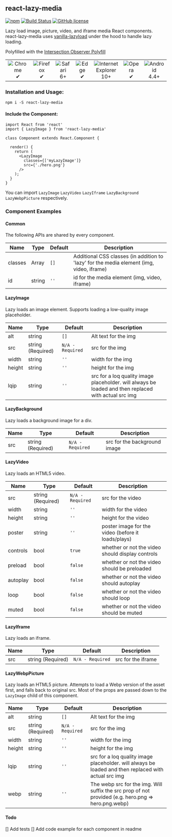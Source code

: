 ## react-lazy-media

[![npm](https://img.shields.io/npm/v/react-lazy-media.svg)](https://www.npmjs.com/package/react-lazy-media)
[![Build Status](https://travis-ci.com/smrubin/react-lazy-media.svg?branch=master)](https://travis-ci.com/smrubin/react-lazy-media)
[![GitHub license](https://img.shields.io/github/license/smrubin/react-lazy-media.svg)](https://github.com/smrubin/react-lazy-media/blob/master/LICENSE)

Lazy load image, picture, video, and iframe media React components. react-lazy-media uses [vanilla-lazyload](https://github.com/verlok/lazyload) under the hood to handle lazy loading.

Polyfilled with the [Intersection Observer Polyfill](https://www.npmjs.com/package/intersection-observer)

<table>
  <tr>
    <td align="center">
      <img src="https://raw.github.com/alrra/browser-logos/39.2.2/src/chrome/chrome_48x48.png" alt="Chrome"><br>
      ✔
    </td>
    <td align="center">
      <img src="https://raw.github.com/alrra/browser-logos/39.2.2/src/firefox/firefox_48x48.png" alt="Firefox"><br>
      ✔
    </td>
    <td align="center">
      <img src="https://raw.github.com/alrra/browser-logos/39.2.2/src/safari/safari_48x48.png" alt="Safari"><br>
      6+
    </td>
    <td align="center">
      <img src="https://raw.github.com/alrra/browser-logos/39.2.2/src/edge/edge_48x48.png" alt="Edge"><br>
      ✔
    </td>
    <td align="center">
      <img src="https://raw.github.com/alrra/browser-logos/39.2.2/src/archive/internet-explorer_7-8/internet-explorer_7-8_48x48.png" alt="Internet Explorer"><br>
      10+
    </td>
    <td align="center">
      <img src="https://raw.github.com/alrra/browser-logos/39.2.2/src/opera/opera_48x48.png" alt="Opera"><br>
      ✔
    </td>
    <td align="center">
      <img src="https://raw.github.com/alrra/browser-logos/39.2.2/src/android/android_48x48.png" alt="Android"><br>
      4.4+
    </td>
  </tr>
</table>

### Installation and Usage:

```
npm i -S react-lazy-media
```

#### Include the Component:

```
import React from 'react'
import { LazyImage } from 'react-lazy-media'

class Component extends React.Component {

  render() {
    return (
      <LazyImage
        classes={['myLazyImage']}
        src={'./hero.png'}
      />
    );
  }
}
```

You can import `LazyImage` `LazyVideo` `LazyIframe` `LazyBackground` `LazyWebpPicture` respectively.

### Component Examples

#### Common

The following APIs are shared by every component.

| Name    | Type          | Default | Description                                                                              |
| ------- | ------------- | ------- | ---------------------------------------------------------------------------------------- |
| classes | Array<string> | `[]`    | Additional CSS classes (in addition to 'lazy' for the media element (img, video, iframe) |
| id      | string        | `''`    | id for the media element (img, video, iframe)                                            |

#### LazyImage

Lazy loads an image element. Supports loading a low-quality image placeholder.

| Name   | Type              | Default          | Description                                                                                          |
| ------ | ----------------- | ---------------- | ---------------------------------------------------------------------------------------------------- |
| alt    | string            | `[]`             | Alt text for the img                                                                                 |
| src    | string (Required) | `N/A - Required` | src for the img                                                                                      |
| width  | string            | `''`             | width for the img                                                                                    |
| height | string            | `''`             | height for the img                                                                                   |
| lqip   | string            | `''`             | src for a loq quality image placeholder. will always be loaded and then replaced with actual src img |

#### LazyBackground

Lazy loads a background image for a div.

| Name | Type              | Default          | Description                  |
| ---- | ----------------- | ---------------- | ---------------------------- |
| src  | string (Required) | `N/A - Required` | src for the background image |

#### LazyVideo

Lazy loads an HTML5 video.

| Name     | Type              | Default          | Description                                        |
| -------- | ----------------- | ---------------- | -------------------------------------------------- |
| src      | string (Required) | `N/A - Required` | src for the video                                  |
| width    | string            | `''`             | width for the video                                |
| height   | string            | `''`             | height for the video                               |
| poster   | string            | `''`             | poster image for the video (before it loads/plays) |
| controls | bool              | `true`           | whether or not the video should display controls   |
| preload  | bool              | `false`          | whether or not the video should be preloaded       |
| autoplay | bool              | `false`          | whether or not the video should autoplay           |
| loop     | bool              | `false`          | whether or not the video should loop               |
| muted    | bool              | `false`          | whether or not the video should be muted           |

#### LazyIframe

Lazy loads an iframe.

| Name | Type              | Default          | Description        |
| ---- | ----------------- | ---------------- | ------------------ |
| src  | string (Required) | `N/A - Required` | src for the iframe |

#### LazyWebpPicture

Lazy loads an HTML5 picture. Attempts to load a Webp version of the asset first, and falls back to original src. Most of the props are passed down to the `LazyImage` child of this component.

| Name   | Type              | Default          | Description                                                                                          |
| ------ | ----------------- | ---------------- | ---------------------------------------------------------------------------------------------------- |
| alt    | string            | `[]`             | Alt text for the img                                                                                 |
| src    | string (Required) | `N/A - Required` | src for the img                                                                                      |
| width  | string            | `''`             | width for the img                                                                                    |
| height | string            | `''`             | height for the img                                                                                   |
| lqip   | string            | `''`             | src for a loq quality image placeholder. will always be loaded and then replaced with actual src img |
| webp   | string            | `''`             | The webp src for the img. Will suffix the src prop of not provided (e.g. hero.png => hero.png.webp)  |

#### Todo

[] Add tests
[] Add code example for each component in readme

